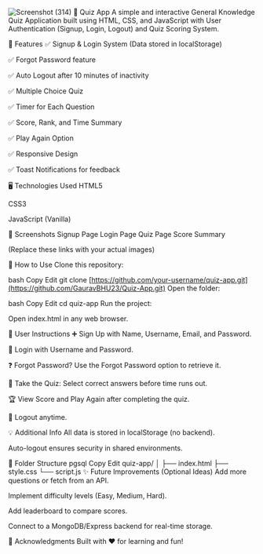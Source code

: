 ![Screenshot (314)](https://github.com/user-attachments/assets/2df0902b-43bf-417a-b849-d1e81ef58baf)
🎯 Quiz App
A simple and interactive General Knowledge Quiz Application built using HTML, CSS, and JavaScript with User Authentication (Signup, Login, Logout) and Quiz Scoring System.

🚀 Features
✅ Signup & Login System (Data stored in localStorage)

✅ Forgot Password feature

✅ Auto Logout after 10 minutes of inactivity

✅ Multiple Choice Quiz

✅ Timer for Each Question

✅ Score, Rank, and Time Summary

✅ Play Again Option

✅ Responsive Design

✅ Toast Notifications for feedback

🖥️ Technologies Used
HTML5

CSS3

JavaScript (Vanilla)

📸 Screenshots
Signup Page	Login Page	Quiz Page	Score Summary

(Replace these links with your actual images)

📝 How to Use
Clone this repository:

bash
Copy
Edit
git clone [https://github.com/your-username/quiz-app.git](https://github.com/GauravBHU23/Quiz-App.git)
Open the folder:

bash
Copy
Edit
cd quiz-app
Run the project:

Open index.html in any web browser.

🔑 User Instructions
➕ Sign Up with Name, Username, Email, and Password.

🔑 Login with Username and Password.

❓ Forgot Password? Use the Forgot Password option to retrieve it.

📝 Take the Quiz: Select correct answers before time runs out.

🏆 View Score and Play Again after completing the quiz.

🚪 Logout anytime.

💡 Additional Info
All data is stored in localStorage (no backend).

Auto-logout ensures security in shared environments.

📂 Folder Structure
pgsql
Copy
Edit
quiz-app/
│
├── index.html
├── style.css
└── script.js
✨ Future Improvements (Optional Ideas)
Add more questions or fetch from an API.

Implement difficulty levels (Easy, Medium, Hard).

Add leaderboard to compare scores.

Connect to a MongoDB/Express backend for real-time storage.

🙌 Acknowledgments
Built with ❤️ for learning and fun!
